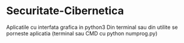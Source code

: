 # Securitate-Cibernetica
Aplicatile cu interfata grafica in python3 
Din terminal sau din utilite se porneste aplicatia (terminal sau CMD cu python numprog.py)
